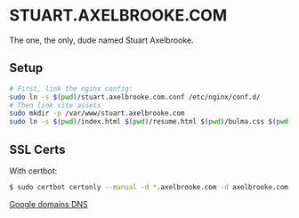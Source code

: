 # STUART.AXELBROOKE.COM
The one, the only, dude named Stuart Axelbrooke.

## Setup

```bash
# First, link the nginx config:
sudo ln -s $(pwd)/stuart.axelbrooke.com.conf /etc/nginx/conf.d/
# Then link site assets
sudo mkdir -p /var/www/stuart.axelbrooke.com
sudo ln -s $(pwd)/index.html $(pwd)/resume.html $(pwd)/bulma.css $(pwd)/assets $(pwd)/browser-sentiment /var/www/stuart.axelbrooke.com/
```

## SSL Certs

With certbot:

```bash
$ sudo certbot certonly --manual -d *.axelbrooke.com -d axelbrooke.com --preferred-challenges dns
```

[Google domains DNS](https://domains.google.com/m/registrar/axelbrooke.com/dns)

